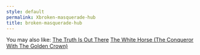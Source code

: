 ```yaml
---
style: default
permalink: Xbroken-masquerade-hub
title: broken-masquerade-hub
---
```

You may also like:
[The Truth Is Out There](http://scp-wiki.net/the-truth-is-out-there)
[The White Horse (The Conqueror With The Golden Crown)](http://scp-wiki.net/the-white-horse)